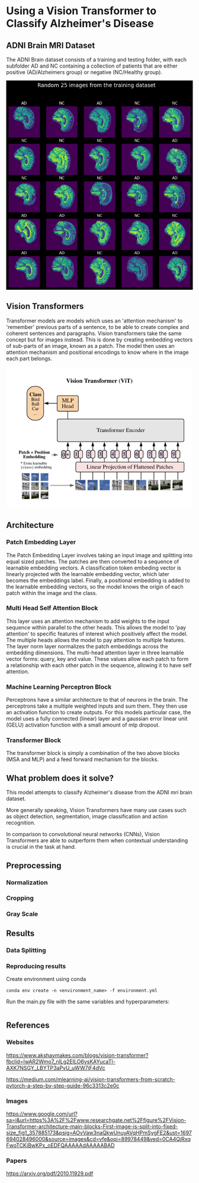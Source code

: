 # Using a Vision Transformer to Classify Alzheimer's Disease

## ADNI Brain MRI Dataset
The ADNI Brain dataset consists of a training and testing folder, with each subfolder AD and NC containing a collection of patients that are either positive (AD/Alzheimers group) or negative (NC/Healthy group).

![Alt text](images/data_samples.png)

## Vision Transformers
Transformer models are models which uses an 'attention mechanism' to 'remember' previous parts of a sentence, to be able to create complex and coherent sentences and paragraphs. Vision transformers take the same concept but for images instead. This is done by creating embedding vectors of sub-parts of an image, known as a patch. The model then uses an attention mechanism and positional encodings to know where in the image each part belongs.

![Alt text](images/vit_diagram.png)

## Architecture
### Patch Embedding Layer
The Patch Embedding Layer involves taking an input image and splitting into equal sized patches. The patches are then converted to a sequence of learnable embedding vectors. A classification token embeding vector is linearly projected with the learnable embedding vector, which later becomes the embeddings label. Finally, a positional embedding is added to the learnable embedding vectors, so the model knows the origin of each patch within the image and the class.

### Multi Head Self Attention Block
This layer uses an attention mechanism to add weights to the input sequence within parallel to the other heads. This allows the model to 'pay attention' to specific features of interest which positively affect the model. The multiple heads allows the model to pay attention to multiple features. The layer norm layer normalizes the patch embeddings across the embedding dimensions. The multi-head attention layer in three learnable vector forms: query, key and value. These values allow each patch to form a relationship with each other patch in the sequence, allowing it to have self attention.

### Machine Learning Perceptron Block
Perceptrons have a similar architecture to that of neurons in the brain. The perceptrons take a multiple weighted inputs and sum them. They then use an activation function to create outputs. For this models particular case, the model uses a fully connected (linear) layer and a gaussian error linear unit (GELU) activation function with a small amount of mlp dropout.

### Transformer Block
The transformer block is simply a combination of the two above blocks (MSA and MLP) and a feed forward mechanism for the blocks.

## What problem does it solve?
This model attempts to classify Alzheimer's disease from the ADNI mri brain dataset. 

More generally speaking, Vision Transformers have many use cases such as object detection, segmentation, image classification and action recognition.

In comparison to convolutional neural networks (CNNs), Vision Transformers are able to outperform them when contextual understanding is crucial in the task at hand.

## Preprocessing
### Normalization

### Cropping

### Gray Scale

## Results
### Data Splitting

### Reproducing results
Create environment using conda
```
conda env create -n <environment_name> -f environment.yml
```
Run the main.py file with the same variables and hyperparameters:
```

```

## References
### Websites
https://www.akshaymakes.com/blogs/vision-transformer?fbclid=IwAR2Wmo7_nlLg2EILO6vsKAYucaTl-AXK7NSGY_LBYTP3aPvU_uWW7iF4dVc

https://medium.com/mlearning-ai/vision-transformers-from-scratch-pytorch-a-step-by-step-guide-96c3313c2e0c

### Images
https://www.google.com/url?sa=i&url=https%3A%2F%2Fwww.researchgate.net%2Ffigure%2FVision-Transformer-architecture-main-blocks-First-image-is-split-into-fixed-size_fig1_357885173&psig=AOvVaw3naQkwUnuyAVqHPmSygFE2&ust=1697694028496000&source=images&cd=vfe&opi=89978449&ved=0CA4QjRxqFwoTCKiBwKPx_oEDFQAAAAAdAAAAABAD

### Papers
https://arxiv.org/pdf/2010.11929.pdf